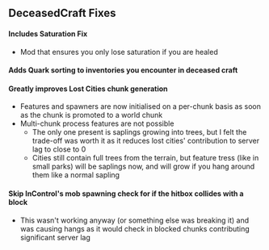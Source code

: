 ## DeceasedCraft Fixes

#### Includes Saturation Fix
- Mod that ensures you only lose saturation if you are healed
#### Adds Quark sorting to inventories you encounter in deceased craft
#### Greatly improves Lost Cities chunk generation
- Features and spawners are now initialised on a per-chunk basis as soon as the chunk is promoted to a world chunk
- Multi-chunk process features are not possible
    - The only one present is saplings growing into trees, but I felt the trade-off was worth it as it reduces lost cities' contribution to server lag to close to 0
    - Cities still contain full trees from the terrain, but feature tress (like in small parks) will be saplings now, and will grow if you hang around them like a normal sapling
#### Skip InControl's mob spawning check for if the hitbox collides with a block
- This wasn't working anyway (or something else was breaking it) and was causing hangs as it would check in blocked chunks contributing significant server lag